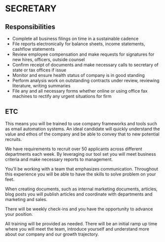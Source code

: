 # SECRETARY

## Responsibilities

* Complete all business filings on time in a sustainable cadence
* File reports electronically for balance sheets, income statements, cashflow statements
* Review employee compensation and make requests for signatures for new hires, officers, outside counsel
* Confirm receipt of documents and make necessary calls to secretary of state or tax offices if issue
* Monitor and ensure health status of company is in good standing
* Perform analysis work on outstanding contracts under review, reviewing literature, writing summaries 
* File any and all necessary forms whether online or using office fax machines to rectify any urgent situations for firm



## ETC

This means you will be trained to use company frameworks and tools such as email automation systems. An ideal candidate will quickly understand the value and ethos of the company and be able to convey that to new potential recruits. 

We have requirements to recruit over 50 applicants across different departments each week. By leveraging our tool set you will meet business criteria and make necessary reports to management. 

You'll be working with a team that emphasizes communication. Throughout this experience you will be able to have the skills to solve problem on your feet. 

When creating documents, such as internal marketing documents, articles, blog posts you will publish articles and coordinate with departments and marketing and sales.

There will be weekly check-ins and you have the opportunity to advance your position. 

All training will be provided as needed. There will be an initial ramp up time where you will meet the team, introduce yourself and understand more about our company and our growth trajectory.
